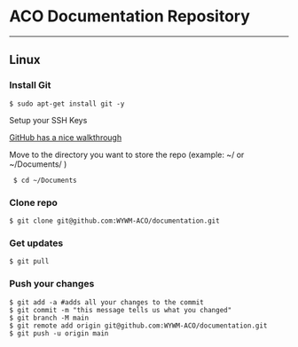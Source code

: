 # ACO Documentation Repository

------------------------------------------

## Linux

### Install Git

`$ sudo apt-get install git -y`

Setup your SSH Keys

[GitHub has a nice walkthrough](https://docs.github.com/en/github/authenticating-to-github/connecting-to-github-with-ssh)

Move to the directory you want to store the repo (example: ~/ or ~/Documents/ )

` $ cd ~/Documents`

### Clone repo


`$ git clone git@github.com:WYWM-ACO/documentation.git`

### Get updates

`$ git pull`

### Push your changes
```
$ git add -a #adds all your changes to the commit
$ git commit -m "this message tells us what you changed"
$ git branch -M main
$ git remote add origin git@github.com:WYWM-ACO/documentation.git
$ git push -u origin main
```

